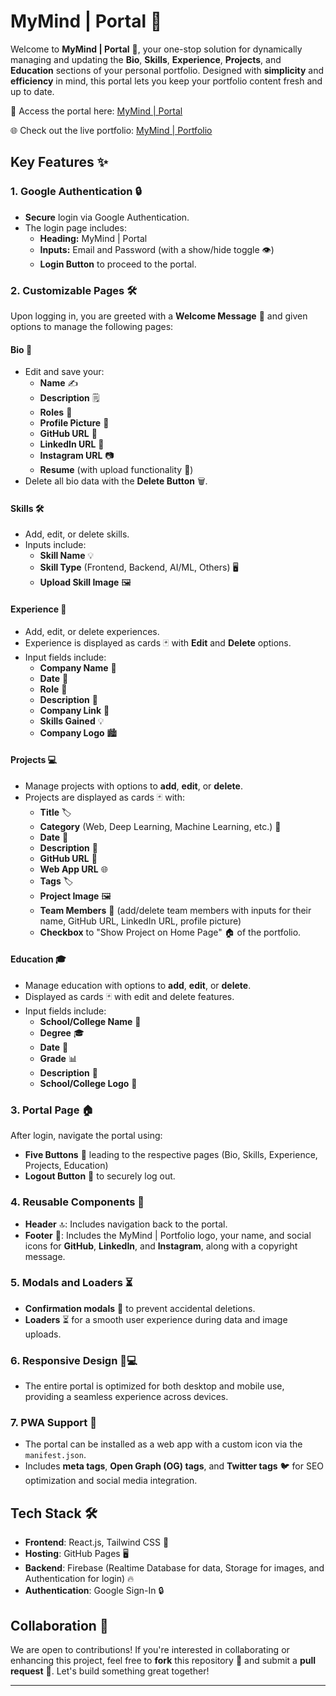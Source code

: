 # **MyMind | Portal** 🚀

Welcome to **MyMind | Portal** 🎨, your one-stop solution for dynamically managing and updating the **Bio**, **Skills**, **Experience**, **Projects**, and **Education** sections of your personal portfolio. Designed with **simplicity** and **efficiency** in mind, this portal lets you keep your portfolio content fresh and up to date.

🔗 Access the portal here: [MyMind | Portal](http://localhost:3000/MyMind-Portal/)

🌐 Check out the live portfolio: [MyMind | Portfolio](https://sibisiddharth8.github.io/portfolio-react/)

## **Key Features** ✨

### 1. **Google Authentication** 🔒
- **Secure** login via Google Authentication.
- The login page includes:
  - **Heading:** MyMind | Portal
  - **Inputs:** Email and Password (with a show/hide toggle 👁️)
  - **Login Button** to proceed to the portal.
  
### 2. **Customizable Pages** 🛠️
Upon logging in, you are greeted with a **Welcome Message** 🎉 and given options to manage the following pages:

#### **Bio** 📝
- Edit and save your:
  - **Name** ✍️
  - **Description** 🗒️
  - **Roles** 💼
  - **Profile Picture** 📸
  - **GitHub URL** 🔗
  - **LinkedIn URL** 🔗
  - **Instagram URL** 📷
  - **Resume** (with upload functionality 📄)
- Delete all bio data with the **Delete Button** 🗑️.

#### **Skills** 🛠️
- Add, edit, or delete skills.
- Inputs include:
  - **Skill Name** 💡
  - **Skill Type** (Frontend, Backend, AI/ML, Others) 🖥️
  - **Upload Skill Image** 🖼️

#### **Experience** 💼
- Add, edit, or delete experiences.
- Experience is displayed as cards 🃏 with **Edit** and **Delete** options.
- Input fields include:
  - **Company Name** 🏢
  - **Date** 📅
  - **Role** 👔
  - **Description** 📝
  - **Company Link** 🔗
  - **Skills Gained** 💡
  - **Company Logo** 🏙️

#### **Projects** 💻
- Manage projects with options to **add**, **edit**, or **delete**.
- Projects are displayed as cards 🃏 with:
  - **Title** 🏷️
  - **Category** (Web, Deep Learning, Machine Learning, etc.) 📂
  - **Date** 📅
  - **Description** 📝
  - **GitHub URL** 🔗
  - **Web App URL** 🌐
  - **Tags** 🏷️
  - **Project Image** 🖼️
  - **Team Members** 👥 (add/delete team members with inputs for their name, GitHub URL, LinkedIn URL, profile picture)
  - **Checkbox** to "Show Project on Home Page" 🏠 of the portfolio.

#### **Education** 🎓
- Manage education with options to **add**, **edit**, or **delete**.
- Displayed as cards 🃏 with edit and delete features.
- Input fields include:
  - **School/College Name** 🏫
  - **Degree** 🎓
  - **Date** 📅
  - **Grade** 📊
  - **Description** 📝
  - **School/College Logo** 🏫

### 3. **Portal Page** 🏠
After login, navigate the portal using:
- **Five Buttons** 🔘 leading to the respective pages (Bio, Skills, Experience, Projects, Education)
- **Logout Button** 🚪 to securely log out.

### 4. **Reusable Components** 🔁
- **Header** 🔝: Includes navigation back to the portal.
- **Footer** 🔻: Includes the MyMind | Portfolio logo, your name, and social icons for **GitHub**, **LinkedIn**, and **Instagram**, along with a copyright message.

### 5. **Modals and Loaders** ⏳
- **Confirmation modals** 🛑 to prevent accidental deletions.
- **Loaders** ⏳ for a smooth user experience during data and image uploads.

### 6. **Responsive Design** 📱💻
- The entire portal is optimized for both desktop and mobile use, providing a seamless experience across devices.

### 7. **PWA Support** 📲
- The portal can be installed as a web app with a custom icon via the `manifest.json`.
- Includes **meta tags**, **Open Graph (OG) tags**, and **Twitter tags** 🐦 for SEO optimization and social media integration.

## **Tech Stack** 🛠️
- **Frontend**: React.js, Tailwind CSS 🎨
- **Hosting**: GitHub Pages 🖥️
- **Backend**: Firebase (Realtime Database for data, Storage for images, and Authentication for login) 🔥
- **Authentication**: Google Sign-In 🔒

## **Collaboration** 🤝
We are open to contributions! If you're interested in collaborating or enhancing this project, feel free to **fork** this repository 🍴 and submit a **pull request** 🔄. Let's build something great together!

---


